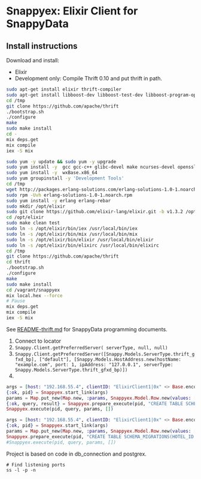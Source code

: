 # Snappyex: Elixir Client for SnappyData

## Install instructions

Download and install:

* Elixir
* Development only: Compile Thrift 0.10 and put thrift in path.
```bash
sudo apt-get install elixir thrift-compiler
sudo apt-get install libboost-dev libboost-test-dev libboost-program-options-dev libevent-dev automake libtool flex bison pkg-config g++ libssl-dev 
cd /tmp 
git clone https://github.com/apache/thrift
./bootstrap.sh
./configure 
make 
sudo make install
cd -
mix deps.get
mix compile 
iex -S mix
```

```bash
sudo yum -y update && sudo yum -y upgrade
sudo yum install -y  gcc gcc-c++ glibc-devel make ncurses-devel openssl-devel autoconf java-1.8.0-openjdk-devel git
sudo yum install -y  wxBase.x86_64
sudo yum groupinstall -y 'Development Tools'
cd /tmp
wget http://packages.erlang-solutions.com/erlang-solutions-1.0-1.noarch.rpm
sudo rpm -Uvh erlang-solutions-1.0-1.noarch.rpm
sudo yum install -y erlang erlang-rebar
sudo mkdir /opt/elixir
sudo git clone https://github.com/elixir-lang/elixir.git -b v1.3.2 /opt/elixir
cd /opt/elixir
sudo make clean test
sudo ln -s /opt/elixir/bin/iex /usr/local/bin/iex
sudo ln -s /opt/elixir/bin/mix /usr/local/bin/mix
sudo ln -s /opt/elixir/bin/elixir /usr/local/bin/elixir
sudo ln -s /opt/elixir/bin/elixirc /usr/local/bin/elixirc
cd /tmp 
git clone https://github.com/apache/thrift
cd thrift
./bootstrap.sh
./configure 
make 
sudo make install
cd /vagrant/snappyex
mix local.hex --force
# Pause
mix deps.get
mix compile 
iex -S mix
```

See [README-thrift.md](https://github.com/SnappyDataInc/snappydata/blob/master/snappy-tools/README-thrift.md) for SnappyData programming documents.

1. Connect to locator
2. `Snappy.Client.getPreferredServer(
      serverType, null, null)`
3. `Snappy.Client.getPreferredServer([Snappy.Models.ServerType.thrift_gfxd_bp], ["default"], [Snappy.Models.HostAddress.new(hostName: "example.com", port: 1, ipAddress: "127.0.0.1", serverType: Snappy.Models.ServerType.thrift_gfxd_bp)])`
4.
```elixir
args = [host: "192.168.55.4", clientID: "ElixirClient1|0x" <> Base.encode16(inspect self), port: 1531, userName: "APP", password: "APP",  security: Snappyex.Model.SecurityMechanism.plain,  tokenSize: 16, useStringForDecimal: false, properties: :dict.new()]
{:ok, pid} = Snappyex.start_link(args)
params = Map.put_new(Map.new, :params, Snappyex.Model.Row.new(values: []))
{:ok, query, result} = Snappyex.prepare_execute(pid, "CREATE TABLE SCHEMA_MIGRATIONS(HOTEL_ID INT NOT NULL, BOOKING_DATE DATE NOT NULL,ROOMS_TAKEN INT DEFAULT 0, PRIMARY KEY (HOTEL_ID, BOOKING_DATE));", params, [])
Snappyex.execute(pid, query, params, [])

args = [host: "192.168.55.4", clientID: "ElixirClient1|0x" <> Base.encode16(inspect self), port: 1531, userName: "APP", password: "APP",  security: Snappyex.Model.SecurityMechanism.plain,  tokenSize: 16, useStringForDecimal: false, properties: :dict.new()]
{:ok, pid} = Snappyex.start_link(args)
params = Map.put_new(Map.new, :params, Snappyex.Model.Row.new(values: []))
Snappyex.prepare_execute(pid, "CREATE TABLE SCHEMA_MIGRATIONS(HOTEL_ID INT NOT NULL, BOOKING_DATE DATE NOT NULL,ROOMS_TAKEN INT DEFAULT 0, PRIMARY KEY (HOTEL_ID, BOOKING_DATE));", params, [])
#Snappyex.execute(pid, query, params, [])
```

Project is based on code in db_connection and postgrex.

```
# Find listening ports
ss -l -p -n
```
